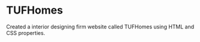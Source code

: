 # TUFHomes
Created a interior designing firm website called TUFHomes using HTML and CSS properties.
